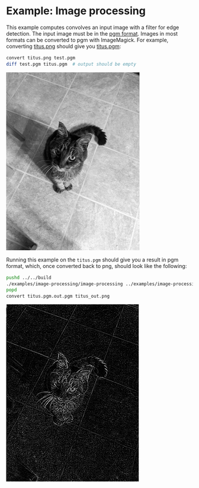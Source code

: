 # Example: Image processing

This example computes convolves an input image with a filter for edge detection.
The input image must be in the [pgm format](https://netpbm.sourceforge.net/doc/pgm.html).
Images in most formats can be converted to pgm with ImageMagick. For example, converting
[titus.png](titus.png) should give you [titus.pgm](titus.pgm):

```bash
convert titus.png test.pgm
diff test.pgm titus.pgm  # output should be empty
```

![](titus.png)

Running this example on the `titus.pgm` should give you a result in pgm format, which,
once converted back to png, should look like the following:

```bash
pushd ../../build
./examples/image-processing/image-processing ../examples/image-processing/titus.pgm
popd
convert titus.pgm.out.pgm titus_out.png
```

![](titus_out.png)
